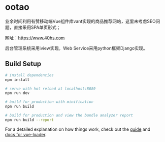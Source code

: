# ootao
 业余时间利用有赞移动端Vue组件库vant实现的商品推荐网站，这里未考虑SEO问题，直接采用SPA单页形式；

 网址：https://www.40hs.com

 后台管理系统采用iview实现，Web Service采用python框架Django实现。

## Build Setup

``` bash
# install dependencies
npm install

# serve with hot reload at localhost:8080
npm run dev

# build for production with minification
npm run build

# build for production and view the bundle analyzer report
npm run build --report
```

For a detailed explanation on how things work, check out the [guide](http://vuejs-templates.github.io/webpack/) and [docs for vue-loader](http://vuejs.github.io/vue-loader).
